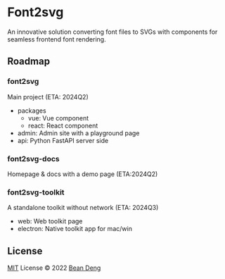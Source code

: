 # Font2svg

An innovative solution converting font files to SVGs with components for seamless frontend font rendering.

## Roadmap

### font2svg

Main project (ETA: 2024Q2)

- packages
  - vue: Vue component
  - react: React component
- admin: Admin site with a playground page
- api: Python FastAPI server side

### font2svg-docs

Homepage & docs with a demo page (ETA:2024Q2)

### font2svg-toolkit

A standalone toolkit without network (ETA: 2024Q3)

- web: Web toolkit page
- electron: Native toolkit app for mac/win

## License

[MIT](https://github.com/font2svg/font2svg/blob/main/LICENSE) License © 2022 [Bean Deng](https://github.com/HADB)
